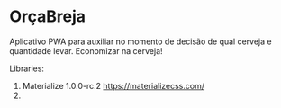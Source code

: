 # OrçaBreja

Aplicativo PWA para auxiliar no momento de decisão de qual cerveja e quantidade levar. Economizar na cerveja!



Libraries:
1. Materialize 
    1.0.0-rc.2 
    https://materializecss.com/
2. 